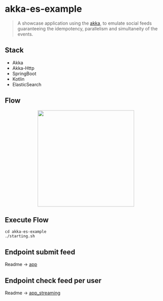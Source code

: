 # akka-es-example
> A showcase application using the [akka](https://akka.io/ "akka"), to emulate social feeds guaranteeing the idempotency, parallelism and simultaneity of the events.

## Stack
*   Akka
*   Akka-Http
*   SpringBoot
*   Kotlin
*   ElasticSearch


##  Flow

<p align="center">
  <img src="https://raw.githubusercontent.com/WagnerCarvalho/akka-es-example/master/.github/flowStreaming.png" width="300">
</p>


## Execute Flow
```
cd akka-es-example
./starting.sh
```

## Endpoint submit feed


Readme -> [app](https://github.com/WagnerCarvalho/akka-es-example/blob/master/app/README.md "app")



## Endpoint check feed per user



Readme -> [app_streaming](https://github.com/WagnerCarvalho/akka-es-example/blob/master/app_streaming/README.md "app_streaming")

